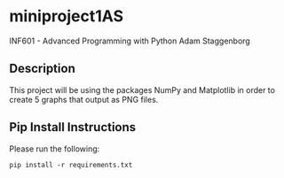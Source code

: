 # miniproject1AS

INF601 - Advanced Programming with Python
Adam Staggenborg

## Description
This project will be using the packages NumPy and Matplotlib in order to create 5 graphs that output as PNG files.

## Pip Install Instructions

Please run the following:
```
pip install -r requirements.txt 
```


